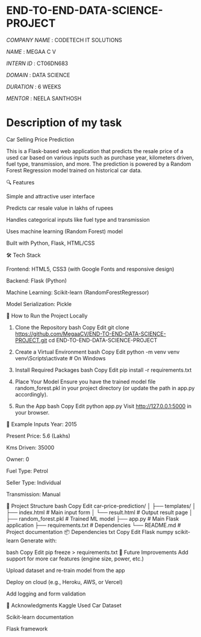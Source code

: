 # END-TO-END-DATA-SCIENCE-PROJECT
*COMPANY NAME* : CODETECH IT SOLUTIONS

*NAME*         : MEGAA C V

*INTERN ID*    : CT06DN683

*DOMAIN*       : DATA SCIENCE

*DURATION*     : 6 WEEKS

*MENTOR*       : NEELA SANTHOSH

# Description of my task

Car Selling Price Prediction

This is a Flask-based web application that predicts the resale price of a used car based on various inputs such as purchase year, kilometers driven, fuel type, transmission, and more. The prediction is powered by a Random Forest Regression model trained on historical car data.

🔍 Features

Simple and attractive user interface

Predicts car resale value in lakhs of rupees

Handles categorical inputs like fuel type and transmission

Uses machine learning (Random Forest) model

Built with Python, Flask, HTML/CSS

🛠️ Tech Stack

Frontend: HTML5, CSS3 (with Google Fonts and responsive design)

Backend: Flask (Python)

Machine Learning: Scikit-learn (RandomForestRegressor)

Model Serialization: Pickle

🚀 How to Run the Project Locally
1. Clone the Repository
bash
Copy
Edit
git clone https://github.com/MegaaCV/END-TO-END-DATA-SCIENCE-PROJECT.git
cd END-TO-END-DATA-SCIENCE-PROJECT
2. Create a Virtual Environment 
bash
Copy
Edit
python -m venv venv
venv\Scripts\activate  # On Windows
3. Install Required Packages
bash
Copy
Edit
pip install -r requirements.txt
4. Place Your Model
Ensure you have the trained model file random_forest.pkl in your project directory (or update the path in app.py accordingly).

5. Run the App
bash
Copy
Edit
python app.py
Visit http://127.0.0.1:5000 in your browser.

🧪 Example Inputs
Year: 2015

Present Price: 5.6 (Lakhs)

Kms Driven: 35000

Owner: 0

Fuel Type: Petrol

Seller Type: Individual

Transmission: Manual

📁 Project Structure
bash
Copy
Edit
car-price-prediction/
│
├── templates/
│   ├── index.html        # Main input form
│   └── result.html       # Output result page
│
├── random_forest.pkl     # Trained ML model
├── app.py                # Main Flask application
├── requirements.txt      # Dependencies
└── README.md             # Project documentation
📦 Dependencies
txt
Copy
Edit
Flask
numpy
scikit-learn
Generate with:

bash
Copy
Edit
pip freeze > requirements.txt
📌 Future Improvements
Add support for more car features (engine size, power, etc.)

Upload dataset and re-train model from the app

Deploy on cloud (e.g., Heroku, AWS, or Vercel)

Add logging and form validation

🙌 Acknowledgments
Kaggle Used Car Dataset

Scikit-learn documentation

Flask framework
